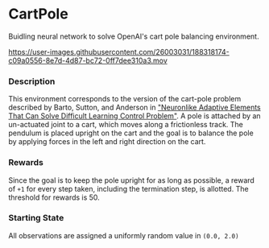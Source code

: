 # CartPole
Buidling neural network to solve OpenAI's cart pole balancing environment.

https://user-images.githubusercontent.com/26003031/188318174-c09a0556-8e7d-4d87-bc72-0ff7dee310a3.mov

### Description
This environment corresponds to the version of the cart-pole problem described by Barto, Sutton, and Anderson in ["Neuronlike Adaptive Elements That Can Solve Difficult Learning Control Problem"](https://ieeexplore.ieee.org/document/6313077).
A pole is attached by an un-actuated joint to a cart, which moves along a frictionless track. The pendulum is placed upright on the cart and the goal is to balance the pole by applying forces in the left and right direction on the cart.

### Rewards
Since the goal is to keep the pole upright for as long as possible, a reward of `+1` for every step taken, including the termination step, is allotted. The threshold for rewards is 50.

### Starting State
All observations are assigned a uniformly random value in `(0.0, 2.0)`
